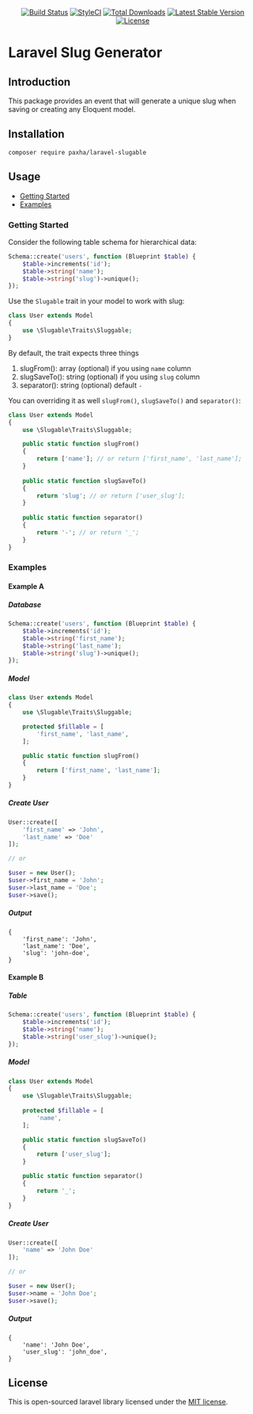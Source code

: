<p align="center">
<a href="https://travis-ci.org/paxha/laravel-slugable"><img src="https://img.shields.io/travis/paxha/laravel-slugable/master.svg?style=flat-square" alt="Build Status"></a>
<a href="https://github.styleci.io/repos/230079302"><img src="https://github.styleci.io/repos/230079302/shield?branch=master" alt="StyleCI"></a>
<a href="https://packagist.org/packages/paxha/laravel-slugable"><img src="https://poser.pugx.org/paxha/laravel-slugable/d/total.svg?format=flat-square" alt="Total Downloads"></a>
<a href="https://packagist.org/packages/paxha/laravel-slugable"><img src="https://poser.pugx.org/paxha/laravel-slugable/v/stable.svg?format=flat-square" alt="Latest Stable Version"></a>
<a href="https://packagist.org/packages/paxha/laravel-slugable"><img src="https://poser.pugx.org/paxha/laravel-slugable/license.svg?format=flat-square" alt="License"></a>
</p>

# Laravel Slug Generator

## Introduction

This package provides an event that will generate a unique slug when saving or creating any Eloquent model.

## Installation

    composer require paxha/laravel-slugable

## Usage

-   [Getting Started](#getting-started)
-   [Examples](#examples)

### Getting Started

Consider the following table schema for hierarchical data:

```php
Schema::create('users', function (Blueprint $table) {
    $table->increments('id');
    $table->string('name');
    $table->string('slug')->unique();
});
```

Use the `Slugable` trait in your model to work with slug:

```php
class User extends Model
{
    use \Slugable\Traits\Sluggable;
}
```

By default, the trait expects three things 

1.  slugFrom(): array (optional) if you using `name` column
2.  slugSaveTo(): string (optional) if you using `slug` column
3.  separator(): string (optional) default `-`

You can overriding it as well `slugFrom()`, `slugSaveTo()` and `separator()`:

```php
class User extends Model
{
    use \Slugable\Traits\Sluggable;

    public static function slugFrom()
    {
        return ['name']; // or return ['first_name', 'last_name'];
    }
 
    public static function slugSaveTo()
    {
        return 'slug'; // or return ['user_slug'];
    }
 
    public static function separator()
    {
        return '-'; // or return '_';
    }
}
```

### Examples

#### Example A

##### Database

```php
Schema::create('users', function (Blueprint $table) {
    $table->increments('id');
    $table->string('first_name');
    $table->string('last_name');
    $table->string('slug')->unique();
});
```

##### Model

```php
class User extends Model
{
    use \Slugable\Traits\Sluggable;

    protected $fillable = [
        'first_name', 'last_name',
    ];

    public static function slugFrom()
    {
        return ['first_name', 'last_name'];
    }
}
```

##### Create User

```php
User::create([
    'first_name' => 'John',
    'last_name' => 'Doe'
]);

// or

$user = new User();
$user->first_name = 'John';
$user->last_name = 'Doe';
$user->save();
```

##### Output

```json5
{
    'first_name': 'John',
    'last_name': 'Doe',
    'slug': 'john-doe',
}
```

#### Example B

##### Table

```php
Schema::create('users', function (Blueprint $table) {
    $table->increments('id');
    $table->string('name');
    $table->string('user_slug')->unique();
});
```

##### Model

```php
class User extends Model
{
    use \Slugable\Traits\Sluggable;
    
    protected $fillable = [
        'name',
    ];

    public static function slugSaveTo()
    {
        return ['user_slug'];
    }

    public static function separator()
    {
        return '_';
    }
}
```

##### Create User

```php
User::create([
    'name' => 'John Doe'
]);

// or

$user = new User();
$user->name = 'John Doe';
$user->save();
```

##### Output

```json5
{
    'name': 'John Doe',
    'user_slug': 'john_doe',
}
```

## License

This is open-sourced laravel library licensed under the [MIT license](https://opensource.org/licenses/MIT).
